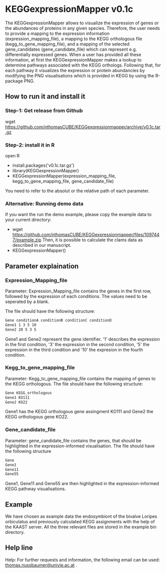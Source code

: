 # KEGGexpressionMapper v0.1c
The KEGGexpressionMapper allows to visualize the expression of genes or the abundances of proteins in any given species. Therefore, the user needs to provide a mapping to the expression information (expression_mapping_file), a mapping to the KEGG orthologous file (kegg_to_gene_mapping_file), and a mapping of the selected gene_candidates (gene_candidate_file) which can represent e.g. differentially expressed genes. When a user has provided all these information, at first the KEGGexpressionMapper makes a lookup to determine 
pathways associated with the KEGG orthologs. Following that, for each pathway it visualizes the expression or protein abundancies by modifying the PNG visualisations which is provided in KEGG by using the R-package PNG.

## How to run it and install it

### Step-1: Get release from Github
wget https://github.com/nthomasCUBE/KEGGexpressionmapper/archive/v0.1c.tar.gz

### Step-2: install it in R
open R
- install.packages('v0.1c.tar.gz')
- library(KEGGexpressionMapper)
- KEGGexpressionMapper(expression_mapping_file, kegg_to_gene_mapping_file, gene_candidate_file)

You need to refer to the absolut or the relative path of each parameter.

### Alternative: Running demo data
If you want the run the demo example, please copy the example data to your current directory: 
- wget https://github.com/nthomasCUBE/KEGGexpressionmapper/files/1097447/example.zip
Then, it is possible to calculate the clams data as described in our manuscript.
- KEGGexpressionMapper()

## Parameter explaination
### Expression_Mapping_file
Parameter: Expression_Mapping_file contains the genes in the first row, followed by the expression of each conditions. The values need to be seperated by a blank.

The file should have the following structure:
```bash
Gene conditionA conditionB conditionC conditionD
Gene1 1 3 5 10
Gene2 20 5 3 5
```
Gene1 and Gene2 represent the gene identifier. '1' describes the expression in the first condition, '3' the expression in the second condition, '5' the expression in the third condition and '10' the expresion in the fourth condition.

### Kegg_to_gene_mapping_file
Parameter: Kegg_to_gene_mapping_file contains the mapping of genes to the KEGG orthologous.
The file should have the following structure:
```bash
Gene KEGG_orthologous
Gene1 KO111
Gene2 KO22
```
Gene1 has the KEGG orthologous gene assingment KO111 and Gene2 the KEGG orthologous gene KO22.

### Gene_candidate_file 
Parameter: gene_candidate_file contains the genes, that should be highlighted in the expression-informed visualisation.
The file should have the following structure
```bash
Gene
Gene1
Gene11
Gene55
```
Gene1, Gene11 and Gene55 are then highlighted in the expression-informed KEGG pathway visualisations.

## Example
We have chosen as example data the endosymbiont of the bivalve Loripes orbiculatus and previously calculated KEGG assignments
with the help of the KAAST server.  All the three relevant files are stored in the example bin directory.

## Help line
Help:
For further requests and information, the following email can be used: thomas.nussbaumer@univie.ac.at .




